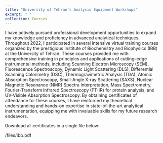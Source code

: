 ```yaml
---
title: "University of Tehran's Analysis Equipment Workshops"
excerpt: " "
collection: Courses
---
```


I have actively pursued professional development opportunities to expand my knowledge and proficiency in advanced analytical techniques. Throughout 2022, I participated in several intensive virtual training courses organized by the prestigious Institute of Biochemistry and Biophysics (IBB) at the University of Tehran. These courses provided me with comprehensive training in principles and applications of cutting-edge instrumental methods, including Scanning Electron Microscopy (SEM), Fluorescence Spectroscopy, Dynamic Light Scattering (DLS), Differential Scanning Calorimetry (DSC), Thermogravimetric Analysis (TGA), Atomic Absorption Spectroscopy, Small-Angle X-ray Scattering (SAXS), Nuclear Magnetic Resonance (NMR) Spectra Interpretation, Mass Spectrometry, Fourier-Transform Infrared Spectroscopy (FT-IR) for protein analysis, and UV-Visible Absorption Spectroscopy. By obtaining certificates of attendance for these courses, I have reinforced my theoretical understanding and hands-on expertise in state-of-the-art analytical instrumentation, equipping me with invaluable skills for my future research endeavors.


Download all certificates in a single file below:

/files/ibb.pdf
